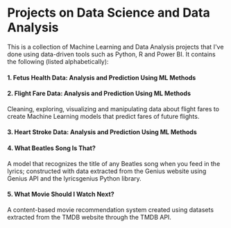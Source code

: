 # Projects on Data Science and Data Analysis

This is a collection of Machine Learning and Data Analysis projects that I've done using data-driven tools such as Python, R and Power BI. It contains the following (listed alphabetically):
#### 1. Fetus Health Data: Analysis and Prediction Using ML Methods
#### 2. Flight Fare Data: Analysis and Prediction Using ML Methods
  Cleaning, exploring, visualizing and manipulating data about flight fares to create Machine Learning models that predict fares of future flights.
#### 3. Heart Stroke Data: Analysis and Prediction Using ML Methods
#### 4. What Beatles Song Is That?
  A model that recognizes the title of any Beatles song when you feed in the lyrics; constructed with data extracted from the Genius website using Genius API and the lyricsgenius Python library.
#### 5. What Movie Should I Watch Next?
  A content-based movie recommendation system created using datasets extracted from the TMDB website through the TMDB API. 
